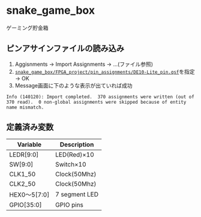 # snake_game_box
ゲーミング貯金箱

## ピンアサインファイルの読み込み
1. Aggisnments -> Import Assignments -> ...(ファイル参照)
2. [`snake_game_box/FPGA_project/pin_assignments/DE10-Lite_pin.qsf`](https://github.com/2019-team4/snake_game_box/blob/master/FPGA_Project/pin_assignments/DE10-Lite_pin.qsf)を指定 -> OK
3. Message画面に下のような表示が出ていれば成功
```
Info (140120): Import completed.  370 assignments were written (out of 370 read).  0 non-global assignments were skipped because of entity name mismatch.
```

## 定義済み変数

| Variable     | Description   |
|--------------|---------------|
| LEDR[9:0]    | LED(Red)×10   |
| SW[9:0]      | Switch×10     |
| CLK1_50      | Clock(50Mhz)  |
| CLK2_50      | Clock(50Mhz)  |
| HEX0～5[7:0] | 7 segment LED |
| GPIO[35:0]   | GPIO pins     |
